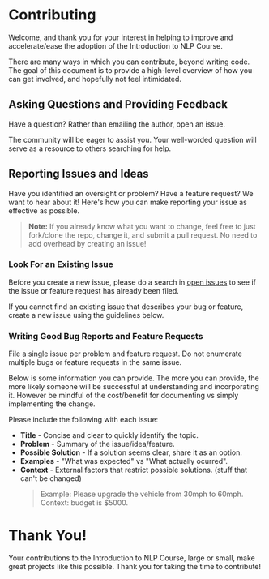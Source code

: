 # Contributing 
Welcome, and thank you for your interest in helping to improve and accelerate/ease the adoption of the Introduction to NLP Course.

There are many ways in which you can contribute, beyond writing code. The goal of this document is to provide a high-level overview of how you can get involved, and hopefully not feel intimidated.

## Asking Questions and Providing Feedback
Have a question? Rather than emailing the author, open an issue.

The community will be eager to assist you. Your well-worded question will serve as a resource to others searching for help.

## Reporting Issues and Ideas
Have you identified an oversight or problem? Have a feature request? We want to hear about it! Here's how you can make reporting your issue as effective as possible.

> **Note:** If you already know what you want to change, feel free to just fork/clone the repo, change it, and submit a pull request. No need to add overhead by creating an issue!

### Look For an Existing Issue
Before you create a new issue, please do a search in [open issues](https://github.com/ansegura7/NLP/issues) to see if the issue or feature request has already been filed.

If you cannot find an existing issue that describes your bug or feature, create a new issue using the guidelines below.

### Writing Good Bug Reports and Feature Requests
File a single issue per problem and feature request. Do not enumerate multiple bugs or feature requests in the same issue.

Below is some information you can provide. The more you can provide, the more likely someone will be successful at understanding and incorporating it. However be mindful of the cost/benefit for documenting vs simply implementing the change.

Please include the following with each issue:
- **Title** - Concise and clear to quickly identify the topic.
- **Problem** - Summary of the issue/idea/feature.
- **Possible Solution** - If a solution seems clear, share it as an option.
- **Examples** - "What was expected" vs "What actually ocurred". 
- **Context** - External factors that restrict possible solutions. (stuff that can't be changed)
    > Example: Please upgrade the vehicle from 30mph to 60mph. Context: budget is $5000.

# Thank You!
Your contributions to the Introduction to NLP Course, large or small, make great projects like this possible. Thank you for taking the time to contribute!
